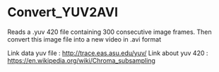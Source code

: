 # Convert_YUV2AVI
Reads a .yuv 420 file containing 300 consecutive image frames. Then convert this image file into a new video in .avi format

Link data yuv file : http://trace.eas.asu.edu/yuv/
Link about yuv 420 : https://en.wikipedia.org/wiki/Chroma_subsampling
